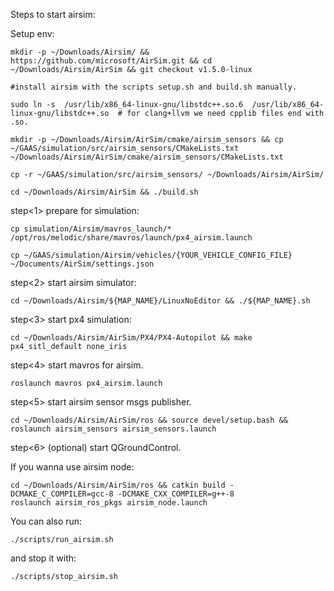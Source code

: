 Steps to start airsim:

Setup env:
 
    mkdir -p ~/Downloads/Airsim/ && https://github.com/microsoft/AirSim.git && cd ~/Downloads/Airsim/AirSim && git checkout v1.5.0-linux

    #install airsim with the scripts setup.sh and build.sh manually.

    sudo ln -s  /usr/lib/x86_64-linux-gnu/libstdc++.so.6  /usr/lib/x86_64-linux-gnu/libstdc++.so  # for clang+llvm we need cpplib files end with .so.

    mkdir -p ~/Downloads/Airsim/AirSim/cmake/airsim_sensors && cp ~/GAAS/simulation/src/airsim_sensors/CMakeLists.txt ~/Downloads/Airsim/AirSim/cmake/airsim_sensors/CMakeLists.txt

    cp -r ~/GAAS/simulation/src/airsim_sensors/ ~/Downloads/Airsim/AirSim/

    cd ~/Downloads/Airsim/AirSim && ./build.sh


step<1> prepare for simulation:

    cp simulation/Airsim/mavros_launch/* /opt/ros/melodic/share/mavros/launch/px4_airsim.launch

    cp ~/GAAS/simulation/Airsim/vehicles/{YOUR_VEHICLE_CONFIG_FILE} ~/Documents/AirSim/settings.json

step<2> start airsim simulator:

    cd ~/Downloads/Airsim/${MAP_NAME}/LinuxNoEditor && ./${MAP_NAME}.sh

step<3> start px4 simulation:

    cd ~/Downloads/Airsim/AirSim/PX4/PX4-Autopilot && make px4_sitl_default none_iris

step<4> start mavros for airsim.

    roslaunch mavros px4_airsim.launch

step<5> start airsim sensor msgs publisher.

    cd ~/Downloads/Airsim/AirSim/ros && source devel/setup.bash && roslaunch airsim_sensors airsim_sensors.launch

step<6> (optional) start QGroundControl.




If you wanna use airsim node:

    cd ~/Downloads/Airsim/AirSim/ros && catkin build -DCMAKE_C_COMPILER=gcc-8 -DCMAKE_CXX_COMPILER=g++-8
    roslaunch airsim_ros_pkgs airsim_node.launch 

You can also run:

    ./scripts/run_airsim.sh

and stop it with:

    ./scripts/stop_airsim.sh
